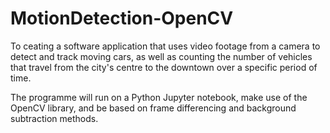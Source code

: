 # MotionDetection-OpenCV
 
To ceating a software application that uses video footage from a camera to detect and track moving cars, as well as counting the number of vehicles that travel from the city's centre to the downtown over a specific period of time.

The programme will run on a Python Jupyter notebook, make use of the OpenCV library, and be based on frame differencing and background subtraction methods. 
